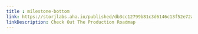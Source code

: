 ```yaml
---
title : milestone-bottom
link: https://storjlabs.aha.io/published/db3cc12799b81c3d6146c13f52e72ae6?page=1
linkDescription: Check Out The Production Roadmap
---
```

